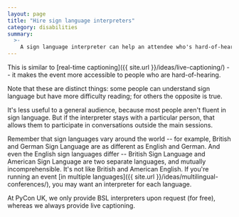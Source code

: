 ```yaml
---
layout: page
title: "Hire sign language interpreters"
category: disabilities
summary:
  >-
    A sign language interpreter can help an attendee who's hard-of-hearing, both to understand talks and when chatting in the corridor.
---
```


This is similar to [real-time captioning]({{ site.url }}/ideas/live-captioning/) -- it makes the event more accessible to people who are hard-of-hearing.

Note that these are distinct things: some people can understand sign language but have more difficulty reading; for others the opposite is true.

It's less useful to a general audience, because most people aren't fluent in sign language.
But if the interpreter stays with a particular person, that allows them to participate in conversations outside the main sessions.

Remember that sign languages vary around the world -- for example, British and German Sign Language are as different as English and German.
And even the English sign languages differ -- British Sign Language and American Sign Language are two separate languages, and mutually incomprehensible.
It's not like British and American English.
If you're running an event [in multiple languages]({{ site.url }}/ideas/multilingual-conferences/), you may want an interpreter for each language.

At PyCon UK, we only provide BSL interpreters upon request (for free), whereas we always provide live captioning.
